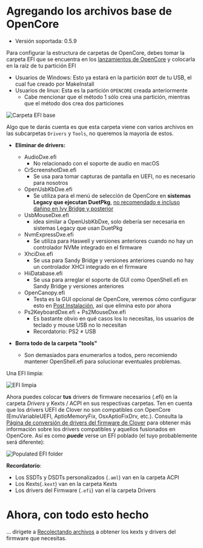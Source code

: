 # Agregando los archivos base de OpenCore

* Versión soportada: 0.5.9

Para configurar la estructura de carpetas de OpenCore, debes tomar la carpeta EFI que se encuentra en los [lanzamientos de OpenCore](https://github.com/acidanthera/OpenCorePkg/releases/) y colocarla en la raíz de tu partición EFI

* Usuarios de Windows: Esto ya estará en la partición `BOOT` de tu USB, el cual fue creado por MakeInstall
* Usuarios de linux: Esta es la partición `OPENCORE` creada anteriormente
  * Cabe mencionar que el método 1 sólo crea una partición, mientras que el método dos crea dos particiones

![Carpeta EFI base](../images/installer-guide/opencore-efi-md/base-efi.png)

Algo que te darás cuenta es que esta carpeta viene con varios archivos en las subcarpetas `Drivers` y `Tools`, no queremos la mayoría de estos.

* **Eliminar de drivers:**
  * AudioDxe.efi
    * No relacionado con el soporte de audio en macOS
  * CrScreenshotDxe.efi
    * Se usa para tomar capturas de pantalla en UEFI, no es necesario para nosotros
  * OpenUsbKbDxe.efi
    * Se utiliza para el menú de selección de OpenCore en **sistemas Legacy que ejecutan DuetPkg**, [no recomendado e incluso dañino en Ivy Bridge y posterior](https://applelife.ru/threads/opencore-obsuzhdenie-i-ustanovka.2944066/page-176#post-856653)
  * UsbMouseDxe.efi
    * idea similar a OpenUsbKbDxe, solo debería ser necesaria en sistemas Legacy que usan DuetPkg
  * NvmExpressDxe.efi
    * Se utiliza para Haswell y versiones anteriores cuando no hay un controlador NVMe integrado en el firmware
  * XhciDxe.efi
    * Se usa para Sandy Bridge y versiones anteriores cuando no hay un controlador XHCI integrado en el firmware
  * HiiDatabase.efi
    * Se usa para arreglar el soporte de GUI como OpenShell.efi en Sandy Bridge y versiones anteriores
  * OpenCanopy.efi
    * Testa es la GUI opcional de OpenCore, veremos cómo configurar esto en [Post Instalación](https://dortania.github.io/OpenCore-Post-Install/cosmetic/gui.html), así que elimina esto por ahora
  * Ps2KeyboardDxe.efi + Ps2MouseDxe.efi
    * Es bastante obvio en qué casos los lo necesitas, los usuarios de teclado y mouse USB no lo necesitan
    * Recordatorio: PS2 ≠ USB

* **Borra todo de la carpeta "tools"**
  * Son demasiados para enumerarlos a todos, pero recomiendo mantener OpenShell.efi para solucionar eventuales problemas.

Una EFI limpia:

![EFI limpia](../images/installer-guide/opencore-efi-md/clean-efi.png)

Ahora puedes colocar **tus** drivers de firmware necesarios (.efi) en la carpeta _Drivers_ y Kexts / ACPI en sus respectivas carpetas. Ten en cuenta que los drivers UEFI de Clover no son compatibles con OpenCore (EmuVariableUEFI, AptioMemoryFix, OsxAptioFixDrv, etc.). Consulta la [Página de conversión de drivers del firmware de Clover](https://github.com/dortania/OpenCore-Install-Guide/blob/master/clover-conversion/clover-efi.md) para obtener más información sobre los drivers compatibles y aquellos fusionados en OpenCore.
Así es como ***puede*** verse un EFI poblado (el tuyo probablemente será diferente):

![Populated EFI folder](../images/installer-guide/opencore-efi-md/populated-efi.png)

**Recordatorio**:

* Los SSDTs y DSDTs personalizados (`.aml`) van en la carpeta ACPI
* Los Kexts(`.kext`) van en la carpeta Kexts
* Los drivers del Firmware (`.efi`) van el la carpeta Drivers

# Ahora, con todo esto hecho

... dirígete a [Recolectando archivos](/ktext.md) a obtener los kexts y drivers del firmware que necesitas.
